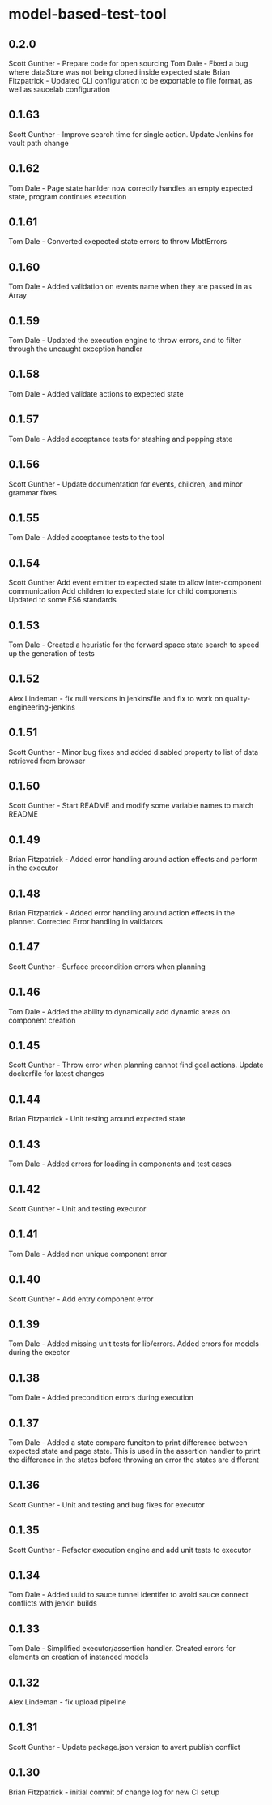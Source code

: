 # model-based-test-tool

## 0.2.0

Scott Gunther - Prepare code for open sourcing
Tom Dale - Fixed a bug where dataStore was not being cloned inside expected state
Brian Fitzpatrick - Updated CLI configuration to be exportable to file format, as well as saucelab configuration

## 0.1.63

Scott Gunther - Improve search time for single action. Update Jenkins for vault path change

## 0.1.62

Tom Dale - Page state hanlder now correctly handles an empty expected state, program continues execution

## 0.1.61

Tom Dale - Converted exepected state errors to throw MbttErrors

## 0.1.60

Tom Dale - Added validation on events name when they are passed in as Array

## 0.1.59

Tom Dale - Updated the execution engine to throw errors, and to filter through the uncaught exception handler

## 0.1.58

Tom Dale - Added validate actions to expected state
## 0.1.57

Tom Dale - Added acceptance tests for stashing and popping state

## 0.1.56

Scott Gunther - Update documentation for events, children, and minor grammar fixes

## 0.1.55

Tom Dale - Added acceptance tests to the tool

## 0.1.54

Scott Gunther
 Add event emitter to expected state to allow inter-component communication
 Add children to expected state for child components
 Updated to some ES6 standards

## 0.1.53

Tom Dale - Created a heuristic for the forward space state search to speed up the generation of tests

## 0.1.52

Alex Lindeman - fix null versions in jenkinsfile and fix to work on quality-engineering-jenkins

## 0.1.51

Scott Gunther - Minor bug fixes and added disabled property to list of data retrieved from browser

## 0.1.50

Scott Gunther - Start README and modify some variable names to match README

## 0.1.49

Brian Fitzpatrick - Added error handling around action effects and perform in the executor

## 0.1.48

Brian Fitzpatrick - Added error handling around action effects in the planner. Corrected Error handling in validators

## 0.1.47

Scott Gunther - Surface precondition errors when planning

## 0.1.46

Tom Dale - Added the ability to dynamically add dynamic areas on component creation

## 0.1.45

Scott Gunther - Throw error when planning cannot find goal actions. Update dockerfile for latest changes

## 0.1.44

Brian Fitzpatrick - Unit testing around expected state

## 0.1.43

Tom Dale - Added errors for loading in components and test cases

## 0.1.42

Scott Gunther - Unit and testing executor

## 0.1.41

Tom Dale - Added non unique component error

## 0.1.40

Scott Gunther - Add entry component error

## 0.1.39

Tom Dale - Added missing unit tests for lib/errors. Added errors for models during the exector

## 0.1.38

Tom Dale - Added precondition errors during execution

## 0.1.37

Tom Dale - Added a state compare funciton to print difference between expected state and page state. This is used in the assertion handler
to print the difference in the states before throwing an error the states are different

## 0.1.36

Scott Gunther - Unit and testing and bug fixes for executor

## 0.1.35

Scott Gunther - Refactor execution engine and add unit tests to executor

## 0.1.34

Tom Dale - Added uuid to sauce tunnel identifer to avoid sauce connect conflicts with jenkin builds

## 0.1.33

Tom Dale - Simplified executor/assertion handler. Created errors for elements on creation of instanced models

## 0.1.32

Alex Lindeman - fix upload pipeline

## 0.1.31

Scott Gunther - Update package.json version to avert publish conflict

## 0.1.30

Brian Fitzpatrick - initial commit of change log for new CI setup
